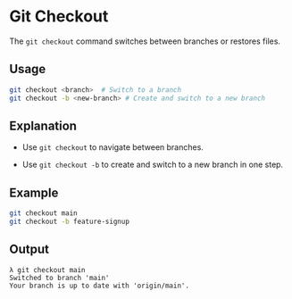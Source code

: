 # Git Checkout

The `git checkout` command switches between branches or restores files.

## Usage
```bash
git checkout <branch>  # Switch to a branch
git checkout -b <new-branch> # Create and switch to a new branch
```

## Explanation
- Use `git checkout` to navigate between branches.

- Use `git checkout -b` to create and switch to a new branch in one step.

## Example
```bash
git checkout main
git checkout -b feature-signup
```

## Output
```
λ git checkout main
Switched to branch 'main'
Your branch is up to date with 'origin/main'.
```

